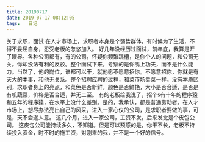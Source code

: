 ```yaml
---
title: 20190717
date: 2019-07-17 08:12:05
tags:   日记
---
```

关于求职，面试
在人才市场上，求职者本身是个弱势群体，有时候为了生活，不得不委屈自身，忍受老板的忽悠加入。
好几年没经历过面试，前年底，我算是开了眼界。各种公司都有，有的公司，怀疑你频繁跳槽，是你个人的问题，和公司无关。你却没法有利的反驳。整个面试下来，考察的是你嘴上功夫，而不是什么能力。当然了，他的岗位，谁都可以干，就他愿不愿意招你。不愿意招你，你就是有天大的本事，和他无关系。整个招聘应聘的过程，和菜市场卖菜一样。没有本质区别，求职者身上的亮点，和菜色是否新鲜，颜色是否鲜艳，大小是否合适，是否是有机蔬菜，价格是否合适，并无二至。
有的老板给我说了，招个s有十年的程序猿和五年的程序猿，在水平上没什么差别。是的，我承认，都是普通劳动者。在人才市场上，想尽办法亮出自己的风采，进入一家心仪的公司，是求职者要做的事，可是，天不会遂人意。
这几个月，进入一家公司，工资不发，后来发觉是个皮包公司。
这皮包公司能持续多久，不知道。但是可以预感的是，你干不长，老板不持续投入资金，时不时的拖工资，对刚来的我，并不是一个好的信号。


